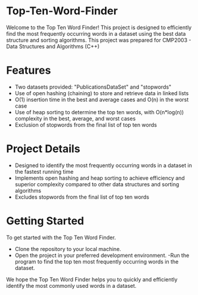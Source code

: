 # Top-Ten-Word-Finder

Welcome to the Top Ten Word Finder! This project is designed to efficiently find the most frequently occurring words in a 
dataset using the best data structure and sorting algorithms.
This project was prepared for CMP2003 - Data Structures and Algorithms (C++)

# Features
- Two datasets provided: "PublicationsDataSet" and "stopwords"
- Use of open hashing (chaining) to store and retrieve data in linked lists
- O(1) insertion time in the best and average cases and O(n) in the worst case
- Use of heap sorting to determine the top ten words, with O(n*log(n)) complexity in the best, average, and worst cases
- Exclusion of stopwords from the final list of top ten words

# Project Details
- Designed to identify the most frequently occurring words in a dataset in the fastest running time
- Implements open hashing and heap sorting to achieve efficiency and superior complexity compared to other data structures and sorting algorithms
- Excludes stopwords from the final list of top ten words

# Getting Started
To get started with the Top Ten Word Finder.

- Clone the repository to your local machine.
- Open the project in your preferred development environment.
-Run the program to find the top ten most frequently occurring words in the dataset.

We hope the Top Ten Word Finder helps you to quickly and efficiently identify the most commonly used words in a dataset.

